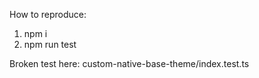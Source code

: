 How to reproduce:

1) npm i
2) npm run test

Broken test here: custom-native-base-theme/index.test.ts